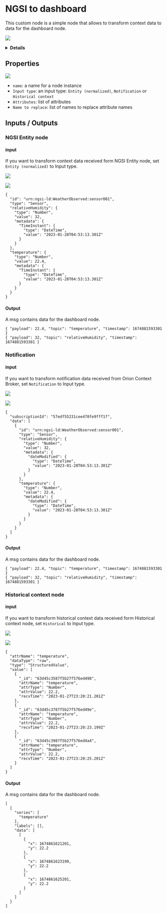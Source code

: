 # NGSI to dashboard

This custom node is a simple node that allows to transform context data to data for the dashboard node.

![](https://raw.githubusercontent.com/lets-fiware/node-red-contrib-letsfiware-NGSI/gh-pages/images/ngsi-to-dashboard-01.png)

<details>
<summary><strong>Details</strong></summary>

-   [Properties](#properties)
-   [Inputs / Outputs](#inputs--outputs)
    -   [NGSI Entity node](#ngsi-entity-node)
    -   [Notification](#notification)
    -   [Historical context node](#historical-context-node)

</details>

## Properties

![](https://raw.githubusercontent.com/lets-fiware/node-red-contrib-letsfiware-NGSI/gh-pages/images/ngsi-to-dashboard-02.png)

-   `name`: a name for a node instance
-   `Input type`: an input type: `Entity (normalized)`, `Notification` or `Historical context`
-   `Attributes`: list of attributes
-   `Name to replace`: list of names to replace attribute names

## Inputs / Outputs

### NGSI Entity node

#### input

If you want to transform context data received form NGSI Entity node, set `Entity (normalized)` to Input type.

![](https://raw.githubusercontent.com/lets-fiware/node-red-contrib-letsfiware-NGSI/gh-pages/images/ngsi-to-dashboard-03.png)

![](https://raw.githubusercontent.com/lets-fiware/node-red-contrib-letsfiware-NGSI/gh-pages/images/ngsi-to-dashboard-04.png)

```
{
  "id": "urn:ngsi-ld:WeatherObserved:sensor001",
  "type": "Sensor",
  "relativeHumidity": {
    "type": "Number",
    "value": 32,
    "metadata": {
      "TimeInstant": {
        "type": "DateTime",
        "value": "2023-01-28T04:53:13.301Z"
      }
    }
  },
  "temperature": {
    "type": "Number",
    "value": 22.4,
    "metadata": {
      "TimeInstant": {
        "type": "DateTime",
        "value": "2023-01-28T04:53:13.301Z"
      }
    }
  }
}
```

#### Output

A msg contains data for the dashboard node.

```
{ "payload": 22.4, "topic": "temperature", "timestamp": 1674881593301 }
{ "payload": 32, "topic": "relativeHumidity", "timestamp": 1674881593301 }
```

### Notification

#### input

If you want to transform notification data received from Orion Context Broker, set `Notification` to Input type.

![](https://raw.githubusercontent.com/lets-fiware/node-red-contrib-letsfiware-NGSI/gh-pages/images/ngsi-to-dashboard-05.png)

![](https://raw.githubusercontent.com/lets-fiware/node-red-contrib-letsfiware-NGSI/gh-pages/images/ngsi-to-dashboard-06.png)

```
{
  "subscriptionId": "57edf55231cee478fe9fff1f",
  "data": [
    {
      "id": "urn:ngsi-ld:WeatherObserved:sensor001",
      "type": "Sensor",
      "relativeHumidity": {
        "type": "Number",
        "value": 32,
        "metadata": {
          "dateModified": {
            "type": "DateTime",
            "value": "2023-01-28T04:53:13.301Z"
          }
        }
      },
      "temperature": {
        "type": "Number",
        "value": 22.4,
        "metadata": {
          "dateModified": {
            "type": "DateTime",
            "value": "2023-01-28T04:53:13.301Z"
          }
        }
      }
    }
  ]
}
```

#### Output

A msg contains data for the dashboard node.
      
```
{ "payload": 22.4, "topic": "temperature", "timestamp": 1674881593301 }
{ "payload": 32, "topic": "relativeHumidity", "timestamp": 1674881593301 }
```

### Historical context node

#### input

If you want to transform historical context data received form Historical context node, set `Historical` to Input type.

![](https://raw.githubusercontent.com/lets-fiware/node-red-contrib-letsfiware-NGSI/gh-pages/images/ngsi-to-dashboard-07.png)

![](https://raw.githubusercontent.com/lets-fiware/node-red-contrib-letsfiware-NGSI/gh-pages/images/ngsi-to-dashboard-08.png)

```
{
  "attrName": "temperature",
  "dataType": "raw",
  "type": "StructuredValue",
  "value": [
    {
      "_id": "63d45c3587f5b27f576ed498",
      "attrName": "temperature",
      "attrType": "Number",
      "attrValue": 22.2,
      "recvTime": "2023-01-27T23:20:21.201Z"
    },
    {
      "_id": "63d45c3787f5b27f576ed49e",
      "attrName": "temperature",
      "attrType": "Number",
      "attrValue": 22.2,
      "recvTime": "2023-01-27T23:20:23.199Z"
    },
    {
      "_id": "63d45c3987f5b27f576ed4a4",
      "attrName": "temperature",
      "attrType": "Number",
      "attrValue": 22.2,
      "recvTime": "2023-01-27T23:20:25.201Z"
    }
  ]
}
```

#### Output

A msg contains data for the dashboard node.

```
[
  {
    "series": [
      "temperature"
    ],
    "labels": [],
    "data": [
      [
        {
          "x": 1674861621201,
          "y": 22.2
        },
        {
          "x": 1674861623199,
          "y": 22.2
        },
        {
          "x": 1674861625201,
          "y": 22.2
        }
      ]
    ]
  }
]
```
